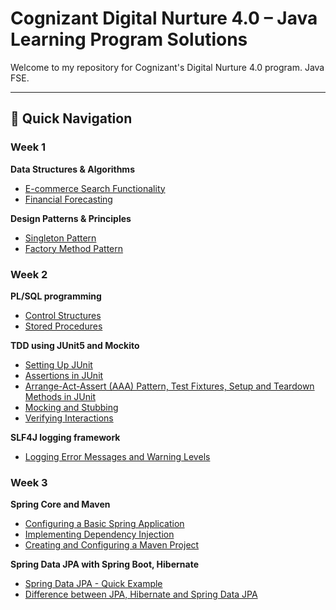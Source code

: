 # Cognizant Digital Nurture 4.0 – Java Learning Program Solutions

Welcome to my repository for Cognizant's Digital Nurture 4.0 program. Java FSE.

---

## 📌 Quick Navigation

###  Week 1

<summary><strong> Data Structures & Algorithms</strong></summary>

-  [E-commerce Search Functionality](./Week1_Data%20structures%20and%20Algorithms/1_Exercise%202%20E-commerce%20Platform%20Search%20Function/code/src/Main.java)
-  [Financial Forecasting](./Week1_Data%20structures%20and%20Algorithms/2_Exercise%207%20Financial%20Forecasting/code/src/Main.java)



<summary><strong> Design Patterns & Principles</strong></summary>

-  [Singleton Pattern](./Week1_Design%20principles%20&%20Patterns/1_Exercise%201%20Implementing%20the%20Singleton%20Pattern/code/src/SingletonPatternExample.java)
-  [Factory Method Pattern](./Week1_Design%20principles%20&%20Patterns/2_Exercise%202%20Implementing%20the%20Factory%20Method%20Pattern/code/src/FactoryMethodPatternExample.java)


###  Week 2

<summary><strong> PL/SQL programming</strong></summary>

-  [Control Structures](./Week2_PL-SQL%20programming/1_Exercise%201-%20Control%20Structures)
-  [Stored Procedures](./Week2_PL-SQL%20programming/2_Exercise%203-%20Stored%20Procedures)

<summary><strong> TDD using JUnit5 and Mockito</strong></summary>

-  [Setting Up JUnit](./Week2_TDD%20using%20JUnit5%20and%20Mockito/1_Exercise%201-%20Setting%20Up%20JUnit/code/src/test/java)
-  [Assertions in JUnit](./Week2_TDD%20using%20JUnit5%20and%20Mockito/2_Exercise%203-%20Assertions%20in%20JUnit/code/src/test/java)
-  [Arrange-Act-Assert (AAA) Pattern, Test Fixtures, Setup and Teardown Methods in JUnit](./Week2_TDD%20using%20JUnit5%20and%20Mockito/3_Exercise%204-%20Arrange-Act-Assert%20(AAA)%20Pattern%2C%20Test%20Fixtures%2C%20Setup%20and%20Teardown%20Methods%20in%20JUnit/code/src/test/java)
-  [Mocking and Stubbing](./Week2_TDD%20using%20JUnit5%20and%20Mockito/4_Exercise%201-%20Mocking%20and%20Stubbing/code/src/main/java/com/dns/fse)
-  [Verifying Interactions](./Week2_TDD%20using%20JUnit5%20and%20Mockito/5_Exercise%202-%20Verifying%20Interactions/code/src/main/java/com/dns/fse)



<summary><strong> SLF4J logging framework</strong></summary>

-  [Logging Error Messages and Warning Levels](./Week2_SLF4J%20logging%20framework/1_Exercise%201-%20Logging%20Error%20Messages%20and%20Warning%20Levels/code/src/main/java/com/jfsd/exam)


###  Week 3

<summary><strong> Spring Core and Maven</strong></summary>

-  [Configuring a Basic Spring Application](Week3_Spring%20Core%20and%20Maven/1_Exercise%201-%20Configuring%20a%20Basic%20Spring%20Application/code/LibraryManagement)
-  [Implementing Dependency Injection](Week3_Spring%20Core%20and%20Maven/2_Exercise%202-%20Implementing%20Dependency%20Injection/code/LibraryManagement)
-  [Creating and Configuring a Maven Project](Week3_Spring%20Core%20and%20Maven/3_Exercise%204-%20Creating%20and%20Configuring%20a%20Maven%20Project/code/LibraryManagement)



<summary><strong> Spring Data JPA with Spring Boot, Hibernate</strong></summary>

-  [Spring Data JPA - Quick Example](Week3_Spring%20Data%20JPA%20with%20Spring%20Boot%2C%20Hibernate/1_Spring%20Data%20JPA%20-%20Quick%20Example/code/orm-learn)
-  [Difference between JPA, Hibernate and Spring Data JPA](Week3_Spring%20Data%20JPA%20with%20Spring%20Boot%2C%20Hibernate/2_Difference%20between%20JPA%2C%20Hibernate%20and%20Spring%20Data%20JPA/code/answer.txt)


